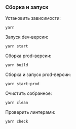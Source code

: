 ### Сборка и запуск

Установить зависимости:
```
yarn
```
Запуск dev-версии:
```
yarn start
```
Сборка prod-версии:
```
yarn build
```
Сборка и запуск prod-версии:
```
yarn start:prod
```
Очистить собранное:
```
yarn clean
```
Проверить линтерами:
```
yarn check
```
